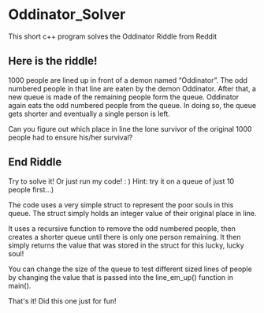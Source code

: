 # Oddinator_Solver
This short c++ program solves the Oddinator Riddle from Reddit


##   Here is the riddle!  ##

1000 people are lined up in front of a demon named “Oddinator”. 
The odd numbered people in that line are eaten by the demon Oddinator. 
After that, a new queue is made of the remaining people form the queue. 
Oddinator again eats the odd numbered people from the queue. 
In doing so, the queue gets shorter and eventually a single person is left.

Can you figure out which place in line the lone survivor of the
original 1000 people had to ensure his/her survival?


##  End Riddle  ##

Try to solve it!  Or just run my code! : )
Hint: try it on a queue of just 10 people first...)

The code uses a very simple struct to represent the poor souls
in this queue.  The struct simply holds an integer value of their
original place in line.

It uses a recursive function to remove the odd numbered people, 
then creates a shorter queue until there is only one person remaining.
It then simply returns the value that was stored in the struct for this
lucky, lucky soul!

You can change the size of the queue to test different sized lines of
people by changing the value that is passed into the line_em_up() function
in main(). 

That's it!  Did this one just for fun!

